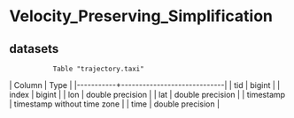 # Velocity_Preserving_Simplification

## datasets
               Table "trajectory.taxi"
|  Column   |            Type             |
|-----------+-----------------------------|
| tid       | bigint                      |
| index     | bigint                      |
| lon       | double precision            |
| lat       | double precision            |
| timestamp | timestamp without time zone |
| time      | double precision            |
